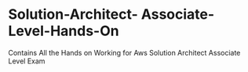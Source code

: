 # Solution-Architect- Associate-Level-Hands-On
Contains All the Hands on Working for Aws Solution Architect Associate Level Exam
